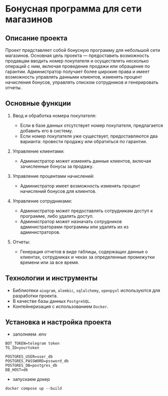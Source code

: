 # Бонусная программа для сети магазинов

## Описание проекта
Проект представляет собой бонусную программу для небольшой сети магазинов. Основная цель проекта — предоставить возможность продавцам вводить номер покупателя и осуществлять несколько операций с ним, включая проведение продажи или обращение по гарантии. Администратор получает более широкие права и имеет возможность управлять данными клиентов, изменять процент начисления бонусов, управлять списком сотрудников и генерировать отчеты.

## Основные функции
1. Ввод и обработка номера покупателя:
   - Если в базе данных отсутствует номер покупателя, предлагается добавить его в систему.
   - Если номер покупателя уже существует, предоставляются два варианта: провести продажу или обратиться по гарантии.

2. Управление клиентами:
   - Администратор может изменять данные клиентов, включая зачисленные бонусы за продажу.

3. Управление процентами начислений:
   - Администратор имеет возможность изменять процент начислений бонусов для клиентов.

4. Управление сотрудниками:
   - Администратор может предоставлять сотрудникам доступ к программе, либо удалять доступ.
   - Администратор может назначать сотрудников администраторами программы или удалять их из администраторов.

5. Отчеты:
   - Генерация отчетов в виде таблицы, содержащих данные о клиентах, сотрудниках и чеках за определенные промежутки времени или за все время.

## Технологии и инструменты
- Библиотеки `aiogram`, `alembic`, `sqlalchemy`, `openpyxl` используются для разработки проекта.
- В качестве базы данных `PostgreSQL`.
- Контейнеризация с использованием `Docker`.

## Установка и настройка проекта
- заполняем .env
```
BOT_TOKEN=telegram token
TG_ID=yourtoken

POSTGRES_USER=user_db
POSTGRES_PASSWORD=pssword_db
POSTGRES_DB=postgres_db
DB_HOST=db
```
- запускаем докер
```
docker compose up --build
```

